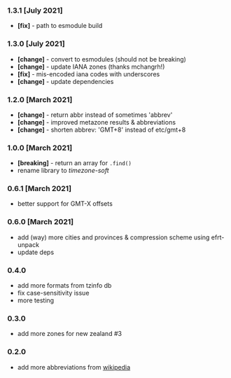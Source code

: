 ### 1.3.1 [July 2021]

- **[fix]** - path to esmodule build

### 1.3.0 [July 2021]

- **[change]** - convert to esmodules (should not be breaking)
- **[change]** - update IANA zones (thanks mchangrh!)
- **[fix]** - mis-encoded iana codes with underscores
- **[change]** - update dependencies

### 1.2.0 [March 2021]

- **[change]** - return abbr instead of sometimes 'abbrev'
- **[change]** - improved metazone results & abbreviations
- **[change]** - shorten abbrev: 'GMT+8' instead of etc/gmt+8

### 1.0.0 [March 2021]

- **[breaking]** - return an array for `.find()`
- rename library to _timezone-soft_

### 0.6.1 [March 2021]

- better support for GMT-X offsets

### 0.6.0 [March 2021]

- add (way) more cities and provinces & compression scheme using efrt-unpack
- update deps

### 0.4.0

- add more formats from tzinfo db
- fix case-sensitivity issue
- more testing

### 0.3.0

- add more zones for new zealand #3

### 0.2.0

- add more abbreviations from [wikipedia](https://En.wikipedia.org/Wiki/List_Of_Time_Zone_Abbreviations)

